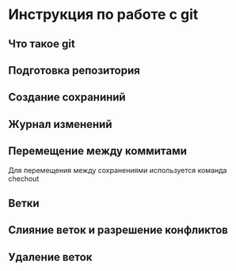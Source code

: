 # Инструкция по работе с git

## Что такое git

## Подготовка репозитория

## Создание сохраниний

## Журнал изменений

## Перемещение между коммитами
Для перемещения между сохранениями используется команда chechout

## Ветки

## Слияние веток и разрешение конфликтов

## Удаление веток


